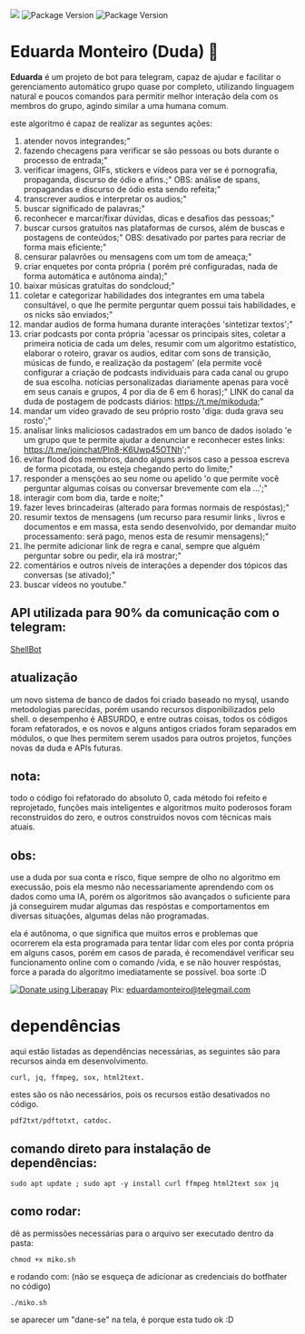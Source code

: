 
[<img src="https://img.shields.io/github/languages/code-size/fabriciocaetano/mikosuma">](https://img.shields.io/github/languages/code-size/fabriciocaetano/mikosuma)
![Package Version](https://img.shields.io/badge/version-0.3.2-green.svg?cacheSeconds=2592000) ![Package Version](https://img.shields.io/badge/linguagem-ShellScript-blue.svg?cacheSeconds=2592000)
# Eduarda Monteiro (Duda) 🤖

**Eduarda** é um projeto de bot para telegram, capaz de ajudar e facilitar o gerenciamento automático grupo quase por completo, utilizando linguagem natural e poucos comandos para permitir melhor interação dela com os membros do grupo, agindo similar a uma humana comum. 

este algoritmo é capaz de realizar as seguntes ações:

1. atender novos integrandes;"
2. fazendo checagens para verificar se são pessoas ou bots durante o processo de entrada;"
3. verificar imagens, GIFs, stickers e vídeos para ver se é pornografia, propaganda, discurso de ódio e afins.;"
OBS: análise de spans, propagandas e discurso de ódio esta sendo refeita;"
4. transcrever audios e interpretar os audios;"
5. buscar significado de palavras;"
6. reconhecer e marcar/fixar dúvidas, dicas e desafios das pessoas;"
7. buscar cursos gratuitos nas plataformas de cursos, além de buscas e postagens de conteúdos;"
OBS: desativado por partes para recriar de forma mais eficiente;"
8. censurar palavrões ou mensagens com um tom de ameaça;"
9. criar enquetes por conta própria ( porém pré configuradas, nada de forma automática e autônoma ainda);"
10. baixar músicas gratuitas do sondcloud;"
11. coletar e categorizar habilidades dos integrantes em uma tabela consultável, o que lhe permite perguntar quem possui tais habilidades, e os nicks são enviados;"
12. mandar audios de forma humana durante interações 'sintetizar textos';"
13. criar podcasts por conta própria 'acessar os principais sites, coletar a primeira noticia de cada um deles, resumir com um algoritmo estatístico, elaborar o roteiro, gravar os audios, editar com sons de transição, músicas de fundo, e realização da postagem' (ela permite você configurar a criação de podcasts individuais para cada canal ou grupo de sua escolha. notícias personalizadas diariamente apenas para você em seus canais e grupos, 4 por dia de 6 em 6 horas);"
LINK do canal da duda de postagem de podcasts diários: https://t.me/mikoduda;"
14. mandar um vídeo gravado de seu próprio rosto 'diga: duda grava seu rosto';"
15. analisar links maliciosos cadastrados em um banco de dados isolado 'e um grupo que te permite ajudar a denunciar e reconhecer estes links: https://t.me/joinchat/Pln8-K6Uwp45OTNh';"
16. evitar flood dos membros, dando alguns avisos caso a pessoa escreva de forma picotada, ou esteja chegando perto do limite;"
17. responder a mensções ao seu nome ou apelido 'o que permite você perguntar algumas coisas ou conversar brevemente com ela ...';"
18. interagir com bom dia, tarde e noite;"
19. fazer leves brincadeiras (alterado para formas normais de respóstas);"
20. resumir textos de mensagens (um recurso para resumir links , livros e documentos e em massa, esta sendo desenvolvido, por demandar muito processamento: será pago, menos esta de resumir mensagens);"
21. lhe permite adicionar link de regra e canal, sempre que alguém perguntar sobre ou pedir, ela irá mostrar;"
22. comentários e outros níveis de interações a depender dos tópicos das conversas (se ativado);"
23. buscar vídeos no youtube."

## API utilizada para 90% da comunicação com o telegram:

[ShellBot](https://github.com/shellscriptx/ShellBot)

## atualização
um novo sistema de banco de dados foi criado baseado no mysql, usando metodologias parecidas, porém usando recursos disponibilizados pelo shell.
o desempenho é ABSURDO, e entre outras coisas, todos os códigos foram refatorados, e os novos e alguns antigos criados foram separados em módulos, o que lhes permitem serem usados para outros projetos, funções novas da duda e APIs futuras.

## nota:
todo o código foi refatorado do absoluto 0, cada método foi refeito e reprojetado, funções mais inteligentes e algoritmos muito poderosos foram reconstruidos do zero, e outros construidos novos com técnicas mais atuais.

## obs:
use a duda por sua conta e rísco, fique sempre de olho no algoritmo em execussão, pois ela mesmo não necessariamente aprendendo com os dados como uma IA, porém os algoritmos são avançados o suficiente para já conseguirem mudar algumas das respóstas e comportamentos em diversas situações, algumas delas não programadas.

ela é autônoma, o que significa que muitos erros e problemas que ocorrerem ela esta programada para tentar lidar com eles por conta própria em alguns casos, porém em casos de parada, é recomendável verificar seu funcionamento online com o comando /vida, e se não houver respóstas, force a parada do algoritmo imediatamente se possível. boa sorte :D

<a href="https://liberapay.com/fabriciocybershell/donate"><img alt="Donate using Liberapay" src="https://liberapay.com/assets/widgets/donate.svg"></a> Pix: eduardamonteiro@telegmail.com

# dependências

 aqui estão listadas as dependências necessárias, as seguintes são para recursos ainda em desenvolvimento.

```
curl, jq, ffmpeg, sox, html2text.
```

estes são os não necessários, pois os recursos estão desativados no código.
```
pdf2txt/pdftotxt, catdoc.

```

## comando direto para instalação de dependências:
```
sudo apt update ; sudo apt -y install curl ffmpeg html2text sox jq
```

## como rodar:
dê as permissões necessárias para o arquivo ser executado dentro da pasta:
```
chmod +x miko.sh
```
e rodando com: (não se esqueça de adicionar as credenciais do botfhater no código)
```
./miko.sh
```
se aparecer um "dane-se" na tela, é porque esta tudo ok :D
